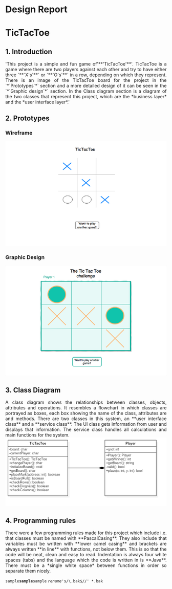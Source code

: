 # Design Report

#  TicTacToe

## 1. Introduction
<div style="text-align: justify">
'This project is a simple and fun game of'**'TicTacToe'**'. TicTacToe is a game where there are two players against each other and try to have either three `**`X's`**` or `**`O's`**` in a row, depending on which they represent. There is an image of the TicTacToe board for the project in the `*`Prototypes`*` section and a more detailed design of it can be seen in the `*`Graphic design`*` section. In the Class diagram section is a diagram of the two classes that represent this project, which are the *business layer* and the *user interface layer*.'
</div>

## 2. Prototypes

### Wireframe
![Image of Wireframe](images/Wireframe.png)

### Graphic Design
![Image of GraphicDesign](images/GraphicDesign.png)

## 3. Class Diagram
<div style="text-align: justify">
A class diagram shows the relationships between classes, objects, attributes and operations. It resembles a flowchart in which classes are portrayed as boxes, each box showing the name of the class, attributes are and methods. There are two classes in this system, an **user interface class** and a **service class**. The UI class gets information from user and displays that information. The service class handles all calculations and main functions for the system.

</div>
<img src="images/ClassDiagram.png" width="">



## 4. Programming rules
<div style="text-align: justify">
There were a few programming rules made for this project which include i.e. that classes must be named with **PascalCasing**. They also include that variables must be written with **lower camel casing** and brackets are always written **in line** with functions, not below them. This is so that the code will be neat, clean and easy to read. Indentation is always four white spaces (tabs) and the language which the code is written in is **Java**. There must be a *single white space* between functions in order so separate them nicely. </div>


`sample`**`sample`**`sample`
*`rename`*`'s/\.bak$//' *.bak`